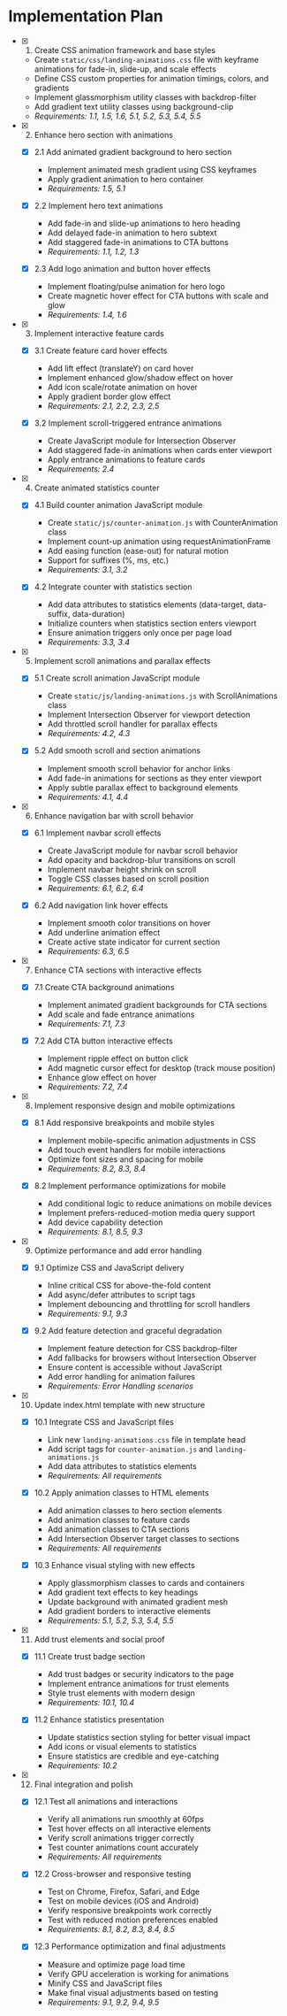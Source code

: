 # Implementation Plan

- [x] 1. Create CSS animation framework and base styles



  - Create `static/css/landing-animations.css` file with keyframe animations for fade-in, slide-up, and scale effects
  - Define CSS custom properties for animation timings, colors, and gradients
  - Implement glassmorphism utility classes with backdrop-filter
  - Add gradient text utility classes using background-clip
  - _Requirements: 1.1, 1.5, 1.6, 5.1, 5.2, 5.3, 5.4, 5.5_

- [x] 2. Enhance hero section with animations


  - [x] 2.1 Add animated gradient background to hero section


    - Implement animated mesh gradient using CSS keyframes
    - Apply gradient animation to hero container
    - _Requirements: 1.5, 5.1_
  
  - [x] 2.2 Implement hero text animations


    - Add fade-in and slide-up animations to hero heading
    - Add delayed fade-in animation to hero subtext
    - Add staggered fade-in animations to CTA buttons
    - _Requirements: 1.1, 1.2, 1.3_
  
  - [x] 2.3 Add logo animation and button hover effects

    - Implement floating/pulse animation for hero logo
    - Create magnetic hover effect for CTA buttons with scale and glow
    - _Requirements: 1.4, 1.6_

- [x] 3. Implement interactive feature cards


  - [x] 3.1 Create feature card hover effects


    - Add lift effect (translateY) on card hover
    - Implement enhanced glow/shadow effect on hover
    - Add icon scale/rotate animation on hover
    - Apply gradient border glow effect
    - _Requirements: 2.1, 2.2, 2.3, 2.5_
  
  - [x] 3.2 Implement scroll-triggered entrance animations


    - Create JavaScript module for Intersection Observer
    - Add staggered fade-in animations when cards enter viewport
    - Apply entrance animations to feature cards
    - _Requirements: 2.4_

- [x] 4. Create animated statistics counter


  - [x] 4.1 Build counter animation JavaScript module


    - Create `static/js/counter-animation.js` with CounterAnimation class
    - Implement count-up animation using requestAnimationFrame
    - Add easing function (ease-out) for natural motion
    - Support for suffixes (%, ms, etc.)
    - _Requirements: 3.1, 3.2_
  
  - [x] 4.2 Integrate counter with statistics section


    - Add data attributes to statistics elements (data-target, data-suffix, data-duration)
    - Initialize counters when statistics section enters viewport
    - Ensure animation triggers only once per page load
    - _Requirements: 3.3, 3.4_

- [x] 5. Implement scroll animations and parallax effects

  - [x] 5.1 Create scroll animation JavaScript module

    - Create `static/js/landing-animations.js` with ScrollAnimations class
    - Implement Intersection Observer for viewport detection
    - Add throttled scroll handler for parallax effects
    - _Requirements: 4.2, 4.3_
  
  - [x] 5.2 Add smooth scroll and section animations

    - Implement smooth scroll behavior for anchor links
    - Add fade-in animations for sections as they enter viewport
    - Apply subtle parallax effect to background elements
    - _Requirements: 4.1, 4.4_

- [x] 6. Enhance navigation bar with scroll behavior

  - [x] 6.1 Implement navbar scroll effects

    - Create JavaScript module for navbar scroll behavior
    - Add opacity and backdrop-blur transitions on scroll
    - Implement navbar height shrink on scroll
    - Toggle CSS classes based on scroll position
    - _Requirements: 6.1, 6.2, 6.4_
  
  - [x] 6.2 Add navigation link hover effects


    - Implement smooth color transitions on hover
    - Add underline animation effect
    - Create active state indicator for current section
    - _Requirements: 6.3, 6.5_

- [x] 7. Enhance CTA sections with interactive effects


  - [x] 7.1 Create CTA background animations


    - Implement animated gradient backgrounds for CTA sections
    - Add scale and fade entrance animations
    - _Requirements: 7.1, 7.3_
  
  - [x] 7.2 Add CTA button interactive effects

    - Implement ripple effect on button click
    - Add magnetic cursor effect for desktop (track mouse position)
    - Enhance glow effect on hover
    - _Requirements: 7.2, 7.4_

- [x] 8. Implement responsive design and mobile optimizations

  - [x] 8.1 Add responsive breakpoints and mobile styles

    - Implement mobile-specific animation adjustments in CSS
    - Add touch event handlers for mobile interactions
    - Optimize font sizes and spacing for mobile
    - _Requirements: 8.2, 8.3, 8.4_
  
  - [x] 8.2 Implement performance optimizations for mobile

    - Add conditional logic to reduce animations on mobile devices
    - Implement prefers-reduced-motion media query support
    - Add device capability detection
    - _Requirements: 8.1, 8.5, 9.3_

- [x] 9. Optimize performance and add error handling

  - [x] 9.1 Optimize CSS and JavaScript delivery

    - Inline critical CSS for above-the-fold content
    - Add async/defer attributes to script tags
    - Implement debouncing and throttling for scroll handlers
    - _Requirements: 9.1, 9.3_
  
  - [x] 9.2 Add feature detection and graceful degradation

    - Implement feature detection for CSS backdrop-filter
    - Add fallbacks for browsers without Intersection Observer
    - Ensure content is accessible without JavaScript
    - Add error handling for animation failures
    - _Requirements: Error Handling scenarios_

- [x] 10. Update index.html template with new structure


  - [x] 10.1 Integrate CSS and JavaScript files

    - Link new `landing-animations.css` file in template head
    - Add script tags for `counter-animation.js` and `landing-animations.js`
    - Add data attributes to statistics elements
    - _Requirements: All requirements_
  
  - [x] 10.2 Apply animation classes to HTML elements

    - Add animation classes to hero section elements
    - Add animation classes to feature cards
    - Add animation classes to CTA sections
    - Add Intersection Observer target classes to sections
    - _Requirements: All requirements_
  
  - [x] 10.3 Enhance visual styling with new effects


    - Apply glassmorphism classes to cards and containers
    - Add gradient text effects to key headings
    - Update background with animated gradient mesh
    - Add gradient borders to interactive elements
    - _Requirements: 5.1, 5.2, 5.3, 5.4, 5.5_

- [x] 11. Add trust elements and social proof


  - [x] 11.1 Create trust badge section


    - Add trust badges or security indicators to the page
    - Implement entrance animations for trust elements
    - Style trust elements with modern design
    - _Requirements: 10.1, 10.4_
  
  - [x] 11.2 Enhance statistics presentation

    - Update statistics section styling for better visual impact
    - Add icons or visual elements to statistics
    - Ensure statistics are credible and eye-catching
    - _Requirements: 10.2_

- [x] 12. Final integration and polish


  - [x] 12.1 Test all animations and interactions

    - Verify all animations run smoothly at 60fps
    - Test hover effects on all interactive elements
    - Verify scroll animations trigger correctly
    - Test counter animations count accurately
    - _Requirements: All requirements_
  
  - [x] 12.2 Cross-browser and responsive testing

    - Test on Chrome, Firefox, Safari, and Edge
    - Test on mobile devices (iOS and Android)
    - Verify responsive breakpoints work correctly
    - Test with reduced motion preferences enabled
    - _Requirements: 8.1, 8.2, 8.3, 8.4, 8.5_
  
  - [x] 12.3 Performance optimization and final adjustments

    - Measure and optimize page load time
    - Verify GPU acceleration is working for animations
    - Minify CSS and JavaScript files
    - Make final visual adjustments based on testing
    - _Requirements: 9.1, 9.2, 9.4, 9.5_
